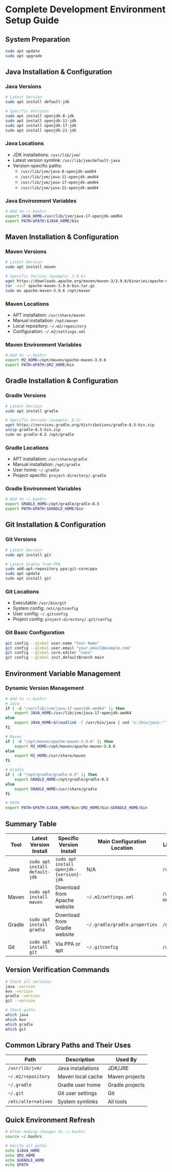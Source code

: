 # Complete Development Environment Setup Guide

## System Preparation
```bash
sudo apt update
sudo apt upgrade
```

## Java Installation & Configuration

### Java Versions
```bash
# Latest Version
sudo apt install default-jdk

# Specific Versions
sudo apt install openjdk-8-jdk
sudo apt install openjdk-11-jdk
sudo apt install openjdk-17-jdk
sudo apt install openjdk-21-jdk
```

### Java Locations
- JDK installations: `/usr/lib/jvm/`
- Latest version symlink: `/usr/lib/jvm/default-java`
- Version-specific paths:
  - `/usr/lib/jvm/java-8-openjdk-amd64`
  - `/usr/lib/jvm/java-11-openjdk-amd64`
  - `/usr/lib/jvm/java-17-openjdk-amd64`
  - `/usr/lib/jvm/java-21-openjdk-amd64`

### Java Environment Variables
```bash
# Add to ~/.bashrc
export JAVA_HOME=/usr/lib/jvm/java-17-openjdk-amd64
export PATH=$PATH:$JAVA_HOME/bin
```

## Maven Installation & Configuration

### Maven Versions
```bash
# Latest Version
sudo apt install maven

# Specific Version (example: 3.9.6)
wget https://downloads.apache.org/maven/maven-3/3.9.6/binaries/apache-maven-3.9.6-bin.tar.gz
tar -xzvf apache-maven-3.9.6-bin.tar.gz
sudo mv apache-maven-3.9.6 /opt/maven
```

### Maven Locations
- APT installation: `/usr/share/maven`
- Manual installation: `/opt/maven`
- Local repository: `~/.m2/repository`
- Configuration: `~/.m2/settings.xml`

### Maven Environment Variables
```bash
# Add to ~/.bashrc
export M2_HOME=/opt/maven/apache-maven-3.9.6
export PATH=$PATH:$M2_HOME/bin
```

## Gradle Installation & Configuration

### Gradle Versions
```bash
# Latest Version
sudo apt install gradle

# Specific Version (example: 8.5)
wget https://services.gradle.org/distributions/gradle-8.5-bin.zip
unzip gradle-8.5-bin.zip
sudo mv gradle-8.5 /opt/gradle
```

### Gradle Locations
- APT installation: `/usr/share/gradle`
- Manual installation: `/opt/gradle`
- User home: `~/.gradle`
- Project-specific: `project-directory/.gradle`

### Gradle Environment Variables
```bash
# Add to ~/.bashrc
export GRADLE_HOME=/opt/gradle/gradle-8.5
export PATH=$PATH:$GRADLE_HOME/bin
```

## Git Installation & Configuration

### Git Versions
```bash
# Latest Version
sudo apt install git

# Latest Stable from PPA
sudo add-apt-repository ppa:git-core/ppa
sudo apt update
sudo apt install git
```

### Git Locations
- Executable: `/usr/bin/git`
- System config: `/etc/gitconfig`
- User config: `~/.gitconfig`
- Project config: `project-directory/.git/config`

### Git Basic Configuration
```bash
git config --global user.name "Your Name"
git config --global user.email "your.email@example.com"
git config --global core.editor "nano"
git config --global init.defaultBranch main
```

## Environment Variable Management

### Dynamic Version Management
```bash
# Add to ~/.bashrc
# Java
if [ -d "/usr/lib/jvm/java-17-openjdk-amd64" ]; then
    export JAVA_HOME=/usr/lib/jvm/java-17-openjdk-amd64
else
    export JAVA_HOME=$(readlink -f /usr/bin/java | sed "s:/bin/java::")
fi

# Maven
if [ -d "/opt/maven/apache-maven-3.9.6" ]; then
    export M2_HOME=/opt/maven/apache-maven-3.9.6
else
    export M2_HOME=/usr/share/maven
fi

# Gradle
if [ -d "/opt/gradle/gradle-8.5" ]; then
    export GRADLE_HOME=/opt/gradle/gradle-8.5
else
    export GRADLE_HOME=/usr/share/gradle
fi

# PATH
export PATH=$PATH:$JAVA_HOME/bin:$M2_HOME/bin:$GRADLE_HOME/bin
```

## Summary Table

| Tool | Latest Version Install | Specific Version Install | Main Configuration Location | Library Location | Environment Variable |
|------|----------------------|-------------------------|---------------------------|------------------|-------------------|
| Java | `sudo apt install default-jdk` | `sudo apt install openjdk-{version}-jdk` | N/A | `/usr/lib/jvm/` | `JAVA_HOME=/usr/lib/jvm/java-{version}` |
| Maven | `sudo apt install maven` | Download from Apache website | `~/.m2/settings.xml` | `/usr/share/maven` or `/opt/maven` | `M2_HOME=/opt/maven/apache-maven-{version}` |
| Gradle | `sudo apt install gradle` | Download from Gradle website | `~/.gradle/gradle.properties` | `/opt/gradle` | `GRADLE_HOME=/opt/gradle/gradle-{version}` |
| Git | `sudo apt install git` | Via PPA or apt | `~/.gitconfig` | `/usr/bin/git` | N/A |

## Version Verification Commands
```bash
# Check all versions
java -version
mvn -version
gradle -version
git --version

# Check paths
which java
which mvn
which gradle
which git
```

## Common Library Paths and Their Uses

| Path | Description | Used By |
|------|-------------|---------|
| `/usr/lib/jvm/` | Java installations | JDK/JRE |
| `~/.m2/repository` | Maven local cache | Maven projects |
| `~/.gradle` | Gradle user home | Gradle projects |
| `~/.git` | Git user settings | Git |
| `/etc/alternatives` | System symlinks | All tools |

## Quick Environment Refresh
```bash
# After making changes to ~/.bashrc
source ~/.bashrc

# Verify all paths
echo $JAVA_HOME
echo $M2_HOME
echo $GRADLE_HOME
echo $PATH
```

